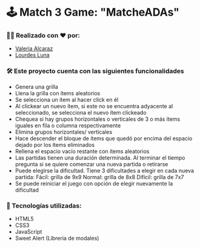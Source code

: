 # 🕹️ Match 3 Game: "MatcheADAs"

### 👯‍♀️ Realizado con ❤️ por:
- [Valeria Alcaraz](https://github.com/valeealcaraz)
- [Lourdes Luna](https://github.com/lourdeslunaweb)

### 🛠️ Este proyecto cuenta con las siguientes funcionalidades 

- Genera una grilla
- Llena la grilla con ítems aleatorios
- Se selecciona un ítem al hacer click en él
- Al clickear un nuevo ítem, si este no se encuentra adyacente al seleccionado, se selecciona el nuevo ítem clickeado
- Chequea si hay grupos horizontales o verticales de 3 o más ítems iguales en fila o columna respectivamente
- Elimina grupos horizontales/ verticales 
- Hace descender el bloque de ítems que quedó por encima del espacio dejado por los ítems eliminados
- Rellena el espacio vacío restante con ítems aleatorios
- Las partidas tienen una duración determinada. Al terminar el tiempo pregunta si se quiere comenzar una nueva partida o retirarse
- Puede elegirse la dificultad. Tiene 3 dificultades a elegir en cada nueva partida:
Fácil: grilla de 9x9
Normal: grilla de 8x8
Difícil: grilla de 7x7
- Se puede reiniciar el juego con opción de elegir nuevamente la dificultad

### 🚀 Tecnologías utilizadas:
- HTML5
- CSS3
- JavaScript
- Sweet Alert (Libreria de modales)